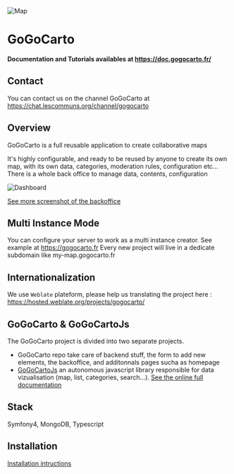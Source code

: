 ![Map](docs/images/1.png "Intro")

GoGoCarto
=========

**Documentation and Tutorials availables at https://doc.gogocarto.fr/**

Contact
--------
You can contact us on the channel GoGoCarto at https://chat.lescommuns.org/channel/gogocarto

Overview
--------

GoGoCarto is a full reusable application to create collaborative maps

It's highly configurable, and ready to be reused by anyone to create its own map, with its own data, categories, moderation rules, configuration etc...
There is a whole back office to manage data, contents, configuration

![Dashboard](docs/images/21.png "Dashboard")

[See more screenshot of the backoffice](docs/backoffice-screenshots.md)

Multi Instance Mode
-------------------

You can configure your server to work as a multi instance creator. See example at https://gogocarto.fr
Every new project will live in a dedicate subdomain like my-map.gogocarto.fr


Internationalization
--------------------
We use `Weblate` plateform, please help us translating the project here : https://hosted.weblate.org/projects/gogocarto/

GoGoCarto & GoGoCartoJs
------------------

The GoGoCarto project is divided into two separate projects.

- GoGoCarto repo take care of backend stuff, the form to add new elements, the backoffice, and additonnals pages sucha as homepage
- [GoGoCartoJs](https://gitlab.com/seballot/gogocartoJs) an autonomous javascript library responsible for data vizualisation (map, list, categories, search...). [See the online full documentation](https://pixelhumain.github.io/GoGoCartoJs)

Stack
-----

Symfony4, MongoDB, Typescript

Installation
-------------

[Installation intructions](docs/installation.md)

